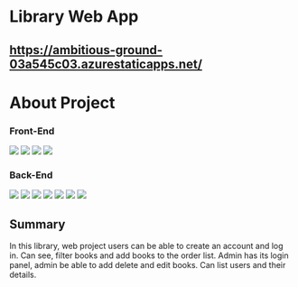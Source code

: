 # Library Web App

## https://ambitious-ground-03a545c03.azurestaticapps.net/

# About Project
### Front-End
![](https://img.shields.io/badge/Code-JavaScript-informational?style=flat&logo=javascript&logoColor=yellow&color=yellow) ![](https://img.shields.io/badge/Code-React-informational?style=flat&logo=react&logoColor=blue&color=6aa6f8) ![](https://img.shields.io/badge/UI-MaterialUI-informational?style=flat&logo=materialui&logoColor=blue&color=6aa6f8) ![](https://img.shields.io/badge/Lint-ESLint-informational?style=flat&logo=eslint&logoColor=darkblue&color=6aa6f8)

### Back-End
 ![](https://img.shields.io/badge/Tools-MongoDB-informational?style=flat&logo=mongodb&logoColor=green&color=green) ![](https://img.shields.io/badge/Code-Express-informational?style=flat&logo=express&logoColor=white&color=6aa6f8) ![](https://img.shields.io/badge/Auth-JWT-informational?style=flat&logo=jsonwebtokens&logoColor=red&color=6aa6f8) ![](https://img.shields.io/badge/Lint-ESLint-informational?style=flat&logo=eslint&logoColor=darkblue&color=6aa6f8) ![](https://img.shields.io/badge/CI/CD-GitHub_Actions-informational?style=flat&logo=githubactions&logoColor=white&color=6aa6f8) ![](https://img.shields.io/badge/Tools-Docker-informational?style=flat&logo=docker&logoColor=blue&color=6aa6f8) ![](https://img.shields.io/badge/Cloud-Azure-informational?style=flat&logo=microsoftazure&logoColor=blue&color=6aa6f8)

## Summary
In this library, web project users can be able to create an account and log in. Can see, filter books and add books to the order list. Admin has its login panel, admin be able to add delete and edit books. Can list users and their details.

